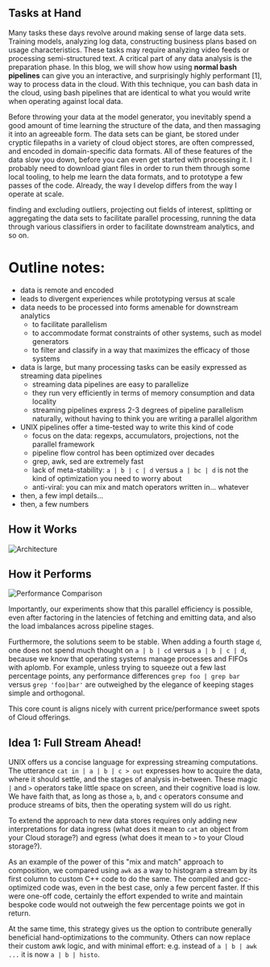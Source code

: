 ## Tasks at Hand

Many tasks these days revolve around making sense of large data
sets. Training models, analyzing log data, constructing business plans
based on usage characteristics. These tasks may require analyzing
video feeds or processing semi-structured text. A critical part of any
data analysis is the preparation phase. In this blog, we will show how
using **normal bash pipelines** can give you an interactive, and
surprisingly highly performant [1], way to process data in the
cloud. With this technique, you can bash data in the cloud, using bash
pipelines that are identical to what you would write when operating
against local data.

Before throwing your data at the model generator, you inevitably spend
a good amount of time learning the structure of the data, and then
massaging it into an agreeable form. The data sets can be giant, be
stored under cryptic filepaths in a variety of cloud object stores,
are often compressed, and encoded in domain-specific data formats. All
of these features of the data slow you down, before you can even get
started with processing it. I probably need to download giant files in
order to run them through some local tooling, to help me learn the
data formats, and to prototype a few passes of the code. Already, the
way I develop differs from the way I operate at scale.

finding and excluding outliers, projecting out
fields of interest, splitting or aggregating the data sets to
facilitate parallel processing, running the data through various
classifiers in order to facilitate downstream analytics, and so on.

# Outline notes:

- data is remote and encoded
- leads to divergent experiences while prototyping versus at scale
- data needs to be processed into forms amenable for downstream analytics
  - to facilitate parallelism
  - to accommodate format constraints of other systems, such as model generators
  - to filter and classify in a way that maximizes the efficacy of those systems
- data is large, but many processing tasks can be easily expressed as streaming data pipelines
  - streaming data pipelines are easy to parallelize
  - they run very efficiently in terms of memory consumption and data locality
  - streaming pipelines express 2-3 degrees of pipeline parallelism
    naturally, without having to think you are writing a parallel
    algorithm
- UNIX pipelines offer a time-tested way to write this kind of code
  - focus on the data: regexps, accumulators, projections, not the parallel framework
  - pipeline flow control has been optimized over decades
  - grep, awk, sed are extremely fast
  - lack of meta-stability: `a | b | c | d` versus `a | bc | d` is not
    the kind of optimization you need to worry about
  - anti-viral: you can mix and match operators written in… whatever
- then, a few impl details...
- then, a few numbers

## How it Works

![Architecture](super-architecture.png)

## How it Performs

![Performance Comparison](commoncrawl-comparo.png)

Importantly, our experiments show that this parallel efficiency is
possible, even after factoring in the latencies of fetching and
emitting data, and also the load imbalances across pipeline stages.

Furthermore, the solutions seem to be stable. When adding a fourth
stage `d`, one does not spend much thought on `a | b | cd` versus `a |
b | c | d`, because we know that operating systems manage processes
and FIFOs with aplomb. For example, unless trying to squeeze out a few
last percentage points, any performance differences `grep foo | grep
bar` versus `grep 'foo|bar'` are outweighed by the elegance of keeping
stages simple and orthogonal.

This core count is aligns nicely with current
price/performance sweet spots of Cloud offerings.

## Idea 1: Full Stream Ahead!

UNIX offers us a concise language for expressing streaming
computations. The utterance `cat in | a | b | c > out` expresses how
to acquire the data, where it should settle, and the stages of
analysis in-between.  These magic `|` and `>` operators take little
space on screen, and their cognitive load is low. We have faith that,
as long as those `a`, `b`, and `c` operators consume and produce
streams of bits, then the operating system will do us right.

To extend the approach to new data stores requires only adding new
interpretations for data ingress (what does it mean to `cat` an object
from your Cloud storage?) and egress (what does it mean to `>` to your
Cloud storage?).

As an example of the power of this "mix and match" approach to
composition, we compared using `awk` as a way to histogram a stream by
its first column to custom C++ code to do the same. The compiled and
gcc-optimized code was, even in the best case, only a few percent
faster.  If this were one-off code, certainly the effort expended to
write and maintain bespoke code would not outweigh the few percentage
points we got in return.

At the same time, this strategy gives us the option to contribute
generally beneficial hand-optimizations to the community. Others can
now replace their custom awk logic, and with minimal effort:
e.g. instead of `a | b | awk ...` it is now `a | b | histo`.
